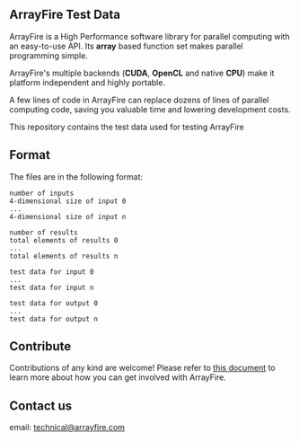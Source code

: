 ## ArrayFire Test Data

ArrayFire is a High Performance software library for parallel computing with an easy-to-use API. Its **array** based function set makes parallel programming simple.

ArrayFire's multiple backends (**CUDA**, **OpenCL** and native **CPU**) make it platform independent and highly portable.

A few lines of code in ArrayFire can replace dozens of lines of parallel computing code, saving you valuable time and lowering development costs.

This repository contains the test data used for testing ArrayFire

## Format
The files are in the following format:

```
number of inputs
4-dimensional size of input 0
...
4-dimensional size of input n

number of results
total elements of results 0
...
total elements of results n

test data for input 0
...
test data for input n

test data for output 0
...
test data for output n
```

## Contribute

Contributions of any kind are welcome! Please refer to [this document](https://github.com/arrayfire/arrayfire/blob/master/CONTRIBUTING.md) to learn more about how you can get involved with ArrayFire.

## Contact us

email: technical@arrayfire.com
